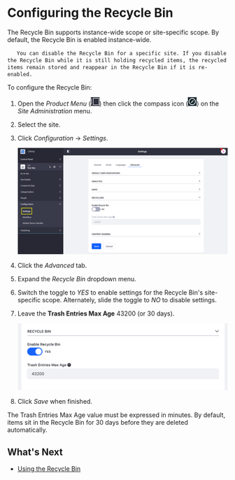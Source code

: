 # Configuring the Recycle Bin

The Recycle Bin supports instance-wide scope or site-specific scope. By default, the Recycle Bin is enabled instance-wide.

```tip::
   You can disable the Recycle Bin for a specific site. If you disable the Recycle Bin while it is still holding recycled items, the recycled items remain stored and reappear in the Recycle Bin if it is re-enabled.
```

To configure the Recycle Bin:

1. Open the _Product Menu_ (![Product Menu](../../../images/icon-product-menu.png)) then click the compass icon (![Compass](../../../images/icon-compass.png)) on the _Site Administration_ menu.
1. Select the site.
1. Click _Configuration_ &rarr; _Settings_.

    ![Site Configuration Settings](./configuring-the-recycle-bin/images/01.png)

1. Click the _Advanced_ tab.
1. Expand the _Recycle Bin_ dropdown menu.
1. Switch the toggle to _YES_ to enable settings for the Recycle Bin's site-specific scope. Alternately, slide the toggle to _NO_ to disable settings.
1. Leave the **Trash Entries Max Age** 43200 (or 30 days).

    ![The Recycle Bin offers several configurable options for your site.](./configuring-the-recycle-bin/images/02.png)

1. Click _Save_ when finished.

The Trash Entries Max Age value must be expressed in minutes. By default, items sit in the Recycle Bin for 30 days before they are deleted automatically.

## What's Next

-   [Using the Recycle Bin](./using-the-recycle-bin.md)
